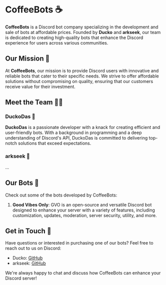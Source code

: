 # CoffeeBots ☕

**CoffeeBots** is a Discord bot company specializing in the development and sale of bots at affordable prices. Founded by **Ducko** and **arkseek**, our team is dedicated to creating high-quality bots that enhance the Discord experience for users across various communities.

## Our Mission 🚀

At **CoffeeBots**, our mission is to provide Discord users with innovative and reliable bots that cater to their specific needs. We strive to offer affordable solutions without compromising on quality, ensuring that our customers receive value for their investment.

## Meet the Team 👨‍💻

### DuckoDas 🦆

**DuckoDas** is a passionate developer with a knack for creating efficient and user-friendly bots. With a background in programming and a deep understanding of Discord's API, DuckoDas is committed to delivering top-notch solutions that exceed expectations.

### arkseek 🌟

...

## Our Bots 🤖

Check out some of the bots developed by CoffeeBots:

1. **Good Vibes Only**: GVO is an open-source and versatile Discord bot designed to enhance your server with a variety of features, including customization, updates, moderation, server security, utility, and more.

## Get in Touch 💬

Have questions or interested in purchasing one of our bots? Feel free to reach out to us on Discord:

- Ducko: [GitHub](https://github.com/duckodas)
- arkseek: [GitHub](https://github.com/arkseek)

We're always happy to chat and discuss how CoffeeBots can enhance your Discord server!
